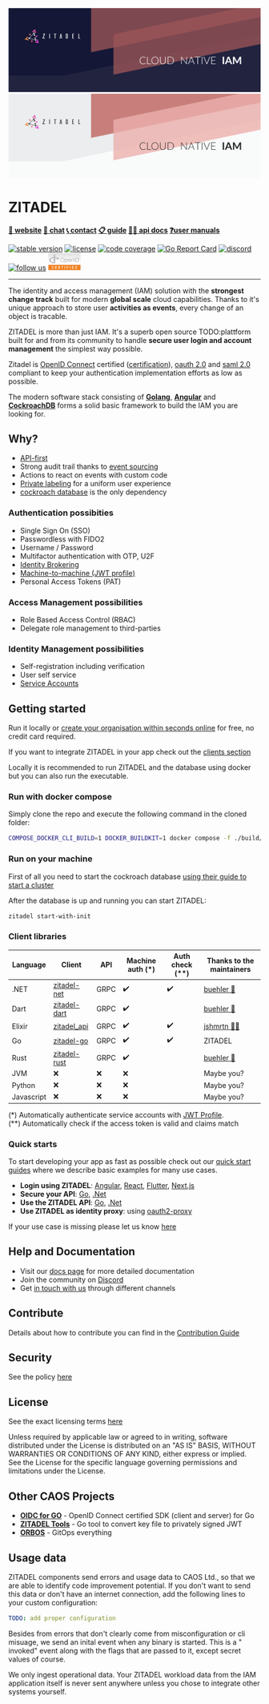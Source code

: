 <a href="https://zitadel.ch#gh-dark-mode-only"><img src="./docs/static/headers/zitadel-header-dark.png" alt="Zitadel Header" /></a>
<a href="https://zitadel.ch#gh-light-mode-only"><img src="./docs/static/headers/zitadel-header-light.png" alt="Zitadel Header" /></a>

# ZITADEL

**[🏡 website](https://zitadel.ch) [💬 chat](https://zitadel.ch/chat) [📞 contact](https://zitadel.ch/contact/) [📋 guide](https://docs.zitadel.ch/docs/guides/overview) [🧑‍💻 api docs](https://docs.zitadel.ch/docs/apis/introduction) [❓user manuals](https://docs.zitadel.ch/docs/manuals/introduction)**

[![stable version](https://badgen.net/github/release/caos/zitadel/stable)](https://github.com/caos/zitadel/releases/latest)
[![license](https://badgen.net/github/license/caos/zitadel)](#license)
[![code coverage](https://badgen.net/codecov/c/github/caos/zitadel)](https://app.codecov.io/gh/caos/zitadel)
[![Go Report Card](https://goreportcard.com/badge/github.com/caos/zitadel)](https://goreportcard.com/report/github.com/caos/zitadel)
[![discord](https://badgen.net/discord/online-members/erh5Brh7jE)](https://zitadel.ch/chat)
[![follow us](https://badgen.net/twitter/follow/zitadel)](https://twitter.com/zitadel)
<a href="https://www.certification.openid.net/plan-detail.html?public=true&plan=w3ddtJcy0tpHL"><img src="./docs/static/logos/oidc-cert.png" alt="OpenID certification" height="35px" width="auto" /></a>

---

The identity and access management (IAM) solution with the **strongest change track** built for modern **global scale** cloud capabilities. Thanks to it's unique approach to store user **activities as events**, every change of an object is tracable.

ZITADEL is more than just IAM. It's a superb open source TODO:plattform built for and from its community to handle **secure user login and account management** the simplest way possible.

Zitadel is [OpenID Connect](https://openid.net/connect) certified ([certification](https://www.certification.openid.net/plan-detail.html?public=true&plan=w3ddtJcy0tpHL)), [oauth 2.0](https://datatracker.ietf.org/doc/html/rfc6749) and [saml 2.0](https://datatracker.ietf.org/doc/html/rfc7522) compliant to keep your authentication implementation efforts as low as possible.

The modern software stack consisting of [**Golang**](https://golang.org/), [**Angular**](https://angular.io/) and [**CockroachDB**](https://www.cockroachlabs.com/) forms a solid basic framework to build the IAM you are looking for.

## Why?

- [API-first](https://docs.zitadel.ch/docs/apis/introduction)
- Strong audit trail thanks to [event sourcing](https://docs.zitadel.ch/docs/concepts/eventstore)
- Actions to react on events with custom code
- [Private labeling](https://docs.zitadel.ch/docs/guides/customization/branding) for a uniform user experience
- [cockroach database](https://www.cockroachlabs.com/) is the only dependency

### Authentication possibities

- Single Sign On (SSO)
- Passwordless with FIDO2
- Username / Password
- Multifactor authentication with OTP, U2F
- [Identity Brokering](https://docs.zitadel.ch/docs/guides/authentication/identity-brokering)
- [Machine-to-machine (JWT profile)](https://docs.zitadel.ch/docs/guides/authentication/serviceusers)
- Personal Access Tokens (PAT)

### Access Management possibilities

- Role Based Access Control (RBAC)
- Delegate role management to third-parties

### Identity Management possibilities

- Self-registration including verification
- User self service
- [Service Accounts](https://docs.zitadel.ch/docs/guides/authentication/serviceusers)

## Getting started

Run it locally or [create your organisation within seconds online](https://accounts.zitadel.ch/register/org) for free, no credit card required.

If you want to integrate ZITADEL in your app check out the [clients section](###client-libraries)

Locally it is recommended to run ZITADEL and the database using docker but you can also run the executable.

### Run with docker compose

Simply clone the repo and execute the following command in the cloned folder:

```bash
COMPOSE_DOCKER_CLI_BUILD=1 DOCKER_BUILDKIT=1 docker compose -f ./build/local/docker-compose.yml up
```

### Run on your machine

<!-- TODO: download/install zitadel  -->

<!-- TODO: add basic start-with-init command -->
<!-- TODO: insecure, should we write logs to a file? -->
<!-- TODO: what will be printed? is it possible to open the browser and show the login screen? -->

First of all you need to start the cockroach database [using their guide to start a cluster](https://www.cockroachlabs.com/docs/v21.2/start-a-local-cluster)

After the database is up and running you can start ZITADEL:

```bash
zitadel start-with-init
```

### Client libraries

<!-- TODO: check other libraries -->

| Language | Client | API | Machine auth (\*) | Auth check (\*\*) | Thanks to the maintainers |
|----------|--------|--------------|----------|---------|---------------------------|
| .NET     | [zitadel-net](https://github.com/caos/zitadel-net) | GRPC | ✔️ | ✔️ | [buehler 👑](https://github.com/buehler) |
| Dart     | [zitadel-dart](https://github.com/caos/zitadel-dart) | GRPC | ✔️ | | [buehler 👑](https://github.com/buehler) |
| Elixir   | [zitadel_api](https://github.com/jshmrtn/zitadel_api) | GRPC | ✔️ | ✔️ | [jshmrtn 🙏🏻](https://github.com/jshmrtn) |
| Go       | [zitadel-go](https://github.com/caos/zitadel-go) | GRPC | ✔️ | ✔️ | ZITADEL |
| Rust     | [zitadel-rust](https://crates.io/crates/zitadel) | GRPC | ✔️ | | [buehler 👑](https://github.com/buehler) |
| JVM      | ❌ | ❌ | ❌ | | Maybe you? |
| Python   | ❌ | ❌ | ❌ | | Maybe you? |
| Javascript | ❌ | ❌ | ❌ | | Maybe you? |

(\*) Automatically authenticate service accounts with [JWT Profile](https://docs.zitadel.ch/docs/apis/openidoauth/grant-types#json-web-token-jwt-profile).  
(\*\*) Automatically check if the access token is valid and claims match

### Quick starts

To start developing your app as fast as possible check out our [quick start guides](https://docs.zitadel.ch/docs/quickstarts/introduction) where we describe basic examples for many use cases.

- **Login using ZITADEL**: [Angular](https://docs.zitadel.ch/docs/quickstarts/login/angular), [React](https://docs.zitadel.ch/docs/quickstarts/login/react), [Flutter](https://docs.zitadel.ch/docs/quickstarts/login/flutter), [Next.js](https://docs.zitadel.ch/docs/quickstarts/login/nextjs)
- **Secure your API**: [Go](https://docs.zitadel.ch/docs/quickstarts/secure-api/go), [.Net](https://docs.zitadel.ch/docs/quickstarts/secure-api/dot-net)
- **Use the ZITADEL API**: [Go](https://docs.zitadel.ch/docs/quickstarts/call-zitadel-api/go), [.Net](https://docs.zitadel.ch/docs/quickstarts/call-zitadel-api/dot-net)
- **Use ZITADEL as identity proxy**: using [oauth2-proxy](https://docs.zitadel.ch/docs/quickstarts/identity-proxy/oauth2-proxy)

If your use case is missing please let us know [here](https://github.com/caos/zitadel/discussions/1717)

## Help and Documentation

- Visit our [docs page](https://docs.zitadel.ch) for more detailed documentation
- Join the community on [Discord](https://zitadel.ch/chat)
- Get [in touch with us](https://zitadel.ch/contact/) through different channels

## Contribute

Details about how to contribute you can find in the [Contribution Guide](CONTRIBUTING.md)

## Security

See the policy [here](./SECURITY.md)

## License

See the exact licensing terms [here](./LICENSE)

Unless required by applicable law or agreed to in writing, software distributed under the License is distributed on an "AS IS" BASIS, WITHOUT WARRANTIES OR CONDITIONS OF ANY KIND, either express or implied. See the License for the specific language governing permissions and limitations under the License.

## Other CAOS Projects

- [**OIDC for GO**](https://github.com/caos/oidc) - OpenID Connect certified SDK (client and server) for Go
- [**ZITADEL Tools**](https://github.com/caos/zitadel-tools) - Go tool to convert  key file to privately signed JWT
- [**ORBOS**](https://github.com/caos/orbos/) - GitOps everything

## Usage data

ZITADEL components send errors and usage data to CAOS Ltd., so that we are able to identify code improvement potential. If you don't want to send this data or don't have an internet connection, add the following lines to your custom configuration:

```yaml
TODO: add proper configuration
```

Besides from errors that don't clearly come from misconfiguration or cli misuage, we send an inital event when any binary is started. This is a " invoked" event along with the flags that are passed to it, except secret values of course.

We only ingest operational data. Your ZITADEL workload data from the IAM application itself is never sent anywhere unless you chose to integrate other systems yourself.
